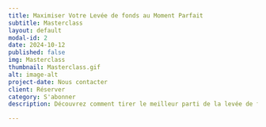 ```yaml
---
title: Maximiser Votre Levée de fonds au Moment Parfait
subtitle: Masterclass
layout: default
modal-id: 2
date: 2024-10-12
published: false
img: Masterclass
thumbnail: Masterclass.gif
alt: image-alt
project-date: Nous contacter
client: Réserver
category: S'abonner
description: Découvrez comment tirer le meilleur parti de la levée de fonds de votre entreprise grâce à cette masterclass. Apprenez à identifier les signaux qui indiquent que votre entreprise est prête à passer à la prochaine étape et à négocier un accord gagnant-gagnant.

---
```

